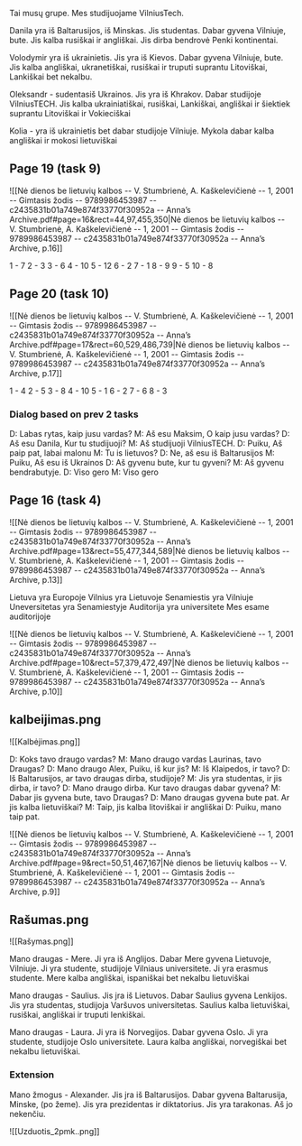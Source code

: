 
Tai musų grupe. Mes studijuojame VilniusTech.

Danila yra iš Baltarusijos, iš Minskas. Jis studentas. Dabar gyvena Vilniuje, bute. Jis kalba rusiškai ir angliškai. Jis dirba bendrovė Penki kontinentai.

Volodymir yra iš ukrainietis. Jis yra iš Kievos. Dabar gyvena Vilniuje, bute. Jis kalba angliškai, ukranetiškai, rusiškai ir truputi suprantu Litoviškai, Lankiškai bet nekalbu.

Oleksandr - sudentasiš Ukrainos. Jis yra iš Khrakov. Dabar studijoje VilniusTECH. Jis kalba ukrainiatiškai, rusiškai, Lankiškai, angliškai ir šiektiek suprantu Litoviškai ir Vokieciškai

Kolia - yra iš ukrainietis bet dabar studijoje Vilniuje. Mykola dabar kalba angliškai ir mokosi lietuviškai


## Page 19 (task 9)

![[Nė dienos be lietuvių kalbos -- V. Stumbrienė, A. Kaškelevičienė -- 1, 2001 -- Gimtasis žodis -- 9789986453987 -- c2435831b01a749e874f33770f30952a -- Anna’s Archive.pdf#page=16&rect=44,97,455,350|Nė dienos be lietuvių kalbos -- V. Stumbrienė, A. Kaškelevičienė -- 1, 2001 -- Gimtasis žodis -- 9789986453987 -- c2435831b01a749e874f33770f30952a -- Anna’s Archive, p.16]]

1 - 7
2 - 3
3 - 6
4 - 10
5 - 12
6 - 2
7 - 1
8 - 9
9 - 5
10 - 8

## Page 20 (task 10)

![[Nė dienos be lietuvių kalbos -- V. Stumbrienė, A. Kaškelevičienė -- 1, 2001 -- Gimtasis žodis -- 9789986453987 -- c2435831b01a749e874f33770f30952a -- Anna’s Archive.pdf#page=17&rect=60,529,486,739|Nė dienos be lietuvių kalbos -- V. Stumbrienė, A. Kaškelevičienė -- 1, 2001 -- Gimtasis žodis -- 9789986453987 -- c2435831b01a749e874f33770f30952a -- Anna’s Archive, p.17]]

1 - 4
2 - 5
3 - 8
4 - 10
5 - 1
6 - 2
7 - 6
8 - 3


### Dialog based on prev 2 tasks

D: Labas rytas, kaip jusu vardas?
M: Aš esu Maksim, O kaip jusu vardas?
D: Aš esu Danila, Kur tu studijuoji?
M: Aš studijuoji VilniusTECH.
D: Puiku, Aš paip pat, labai malonu
M: Tu is lietuvos?
D: Ne, aš esu iš Baltarusijos
M: Puiku, Aš esu iš Ukrainos
D: Aš gyvenu bute, kur tu gyveni?
M: Aš gyvenu bendrabutyje.
D: Viso gero
M: Viso gero

## Page 16 (task 4)

![[Nė dienos be lietuvių kalbos -- V. Stumbrienė, A. Kaškelevičienė -- 1, 2001 -- Gimtasis žodis -- 9789986453987 -- c2435831b01a749e874f33770f30952a -- Anna’s Archive.pdf#page=13&rect=55,477,344,589|Nė dienos be lietuvių kalbos -- V. Stumbrienė, A. Kaškelevičienė -- 1, 2001 -- Gimtasis žodis -- 9789986453987 -- c2435831b01a749e874f33770f30952a -- Anna’s Archive, p.13]]

Lietuva yra Europoje
Vilnius yra Lietuvoje
Senamiestis yra Vilniuje
Uneversitetas yra Senamiestyje
Auditorija yra universitete
Mes esame auditorijoje

![[Nė dienos be lietuvių kalbos -- V. Stumbrienė, A. Kaškelevičienė -- 1, 2001 -- Gimtasis žodis -- 9789986453987 -- c2435831b01a749e874f33770f30952a -- Anna’s Archive.pdf#page=10&rect=57,379,472,497|Nė dienos be lietuvių kalbos -- V. Stumbrienė, A. Kaškelevičienė -- 1, 2001 -- Gimtasis žodis -- 9789986453987 -- c2435831b01a749e874f33770f30952a -- Anna’s Archive, p.10]]


## kalbeijimas.png

![[Kalbėjimas.png]]

D: Koks tavo draugo vardas?
M: Mano draugo vardas Laurinas, tavo Draugas?
D: Mano draugo Alex, Puiku, iš kur jis?
M: Iš Klaipedos, ir tavo?
D: Iš Baltarusijos, ar tavo draugas dirba, studijoje?
M: Jis yra studentas, ir jis dirba, ir tavo?
D: Mano draugo dirba. Kur tavo draugas dabar gyvena?
M: Dabar jis gyvena bute, tavo Draugas?
D: Mano draugas gyvena bute pat. Ar jis kalba lietuviškai?
M: Taip, jis kalba litoviškai ir angliškai
D: Puiku, mano taip pat.

![[Nė dienos be lietuvių kalbos -- V. Stumbrienė, A. Kaškelevičienė -- 1, 2001 -- Gimtasis žodis -- 9789986453987 -- c2435831b01a749e874f33770f30952a -- Anna’s Archive.pdf#page=9&rect=50,51,467,167|Nė dienos be lietuvių kalbos -- V. Stumbrienė, A. Kaškelevičienė -- 1, 2001 -- Gimtasis žodis -- 9789986453987 -- c2435831b01a749e874f33770f30952a -- Anna’s Archive, p.9]]

## Rašumas.png

![[Rašymas.png]]

Mano draugas - Mere. Ji yra iš Anglijos. Dabar Mere gyvena Lietuvoje, Vilniuje. Ji yra studente, studijoje Vilniaus universitete. Ji yra erasmus studente. Mere kalba angliškai, ispaniškai bet nekalbu lietuviškai


Mano draugas - Saulius. Jis jra iš Lietuvos. Dabar Saulius gyvena Lenkijos. Jis yra studentas, studijoja Varšuvos universitetas.
Saulius kalba lietuviškai, rusiškai, angliškai ir truputi lenkiškai.


Mano draugas - Laura. Ji yra iš Norvegijos. Dabar gyvena Oslo. Ji yra studente, studijoje Oslo universitete. Laura kalba angliškai, norvegiškai bet nekalbu lietuviškai.

### Extension

Mano žmogus - Alexander. Jis jra iš Baltarusijos. Dabar gyvena Baltarusija, Minske, (po žeme). Jis yra prezidentas ir diktatorius. Jis yra tarakonas. Aš jo nekenčiu.


![[Uzduotis_2pmk..png]]





